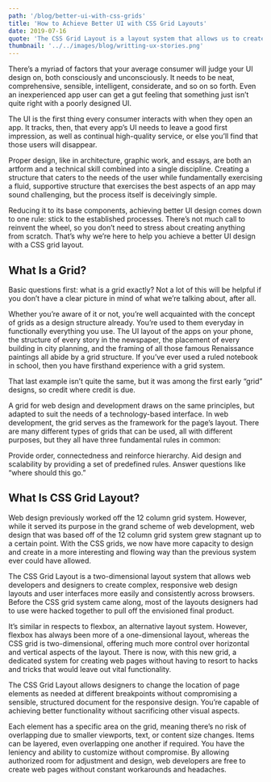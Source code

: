 ```yaml
---
path: '/blog/better-ui-with-css-grids'
title: 'How to Achieve Better UI with CSS Grid Layouts'
date: 2019-07-16
quote: 'The CSS Grid Layout is a layout system that allows us to create complex, responsive web design layouts and user interfaces easily and consistently across browsers.'
thumbnail: '../../images/blog/writting-ux-stories.png'
---
```

There’s a myriad of factors that your average consumer will judge your UI design on, both consciously and unconsciously. It needs to be neat, comprehensive, sensible, intelligent, considerate, and so on so forth. Even an inexperienced app user can get a gut feeling that something just isn’t quite right with a poorly designed UI.

The UI is the first thing every consumer interacts with when they open an app. It tracks, then, that every app’s UI needs to leave a good first impression, as well as continual high-quality service, or else you’ll find that those users will disappear.

Proper design, like in architecture, graphic work, and essays, are both an artform and a technical skill combined into a single discipline. Creating a structure that caters to the needs of the user while fundamentally exercising a fluid, supportive structure that exercises the best aspects of an app may sound challenging, but the process itself is deceivingly simple.

Reducing it to its base components, achieving better UI design comes down to one rule: stick to the established processes. There’s not much call to reinvent the wheel, so you don’t need to stress about creating anything from scratch. That’s why we’re here to help you achieve a better UI design with a CSS grid layout.

## What Is a Grid?
Basic questions first: what is a grid exactly? Not a lot of this will be helpful if you don’t have a clear picture in mind of what we’re talking about, after all.

Whether you’re aware of it or not, you’re well acquainted with the concept of grids as a design structure already. You’re used to them everyday in functionally everything you use. The UI layout of the apps on your phone, the structure of every story in the newspaper, the placement of every building in city planning, and the framing of all those famous Renaissance paintings all abide by a grid structure. If you’ve ever used a ruled notebook in school, then you have firsthand experience with a grid system.

That last example isn’t quite the same, but it was among the first early “grid” designs, so credit where credit is due.

A grid for web design and development draws on the same principles, but adapted to suit the needs of a technology-based interface. In web development, the grid serves as the framework for the page’s layout. There are many different types of grids that can be used, all with different purposes, but they all have three fundamental rules in common:

Provide order, connectedness and reinforce hierarchy.
Aid design and scalability by providing a set of predefined rules.
Answer questions like “where should this go.”

## What Is CSS Grid Layout?
Web design previously worked off the 12 column grid system. However, while it served its purpose in the grand scheme of web development, web design that was based off of the 12 column grid system grew stagnant up to a certain point. With the CSS grids, we now have more capacity to design and create in a more interesting and flowing way than the previous system ever could have allowed. 

The CSS Grid Layout is a two-dimensional layout system that allows web developers and designers to create complex, responsive web design layouts and user interfaces more easily and consistently across browsers. Before the CSS grid system came along, most of the layouts designers had to use were hacked together to pull off the envisioned final product.

It’s similar in respects to flexbox, an alternative layout system. However, flexbox has always been more of a one-dimensional layout, whereas the CSS grid is two-dimensional, offering much more control over horizontal and vertical aspects of the layout. There is now, with this new grid, a dedicated system for creating web pages without having to resort to hacks and tricks that would leave out vital functionality.

The CSS Grid Layout allows designers to change the location of page elements as needed at different breakpoints without compromising a sensible, structured document for the responsive design. You’re capable of achieving better functionality without sacrificing other visual aspects.

Each element has a specific area on the grid, meaning there’s no risk of overlapping due to smaller viewports, text, or content size changes. Items can be layered, even overlapping one another if required. You have the leniency and ability to customize without compromise. By allowing authorized room for adjustment and design, web developers are free to create web pages without constant workarounds and headaches.